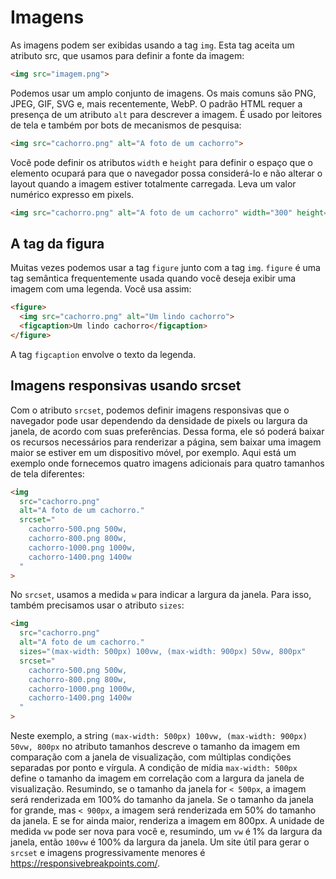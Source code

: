# Imagens

As imagens podem ser exibidas usando a tag `img`.
Esta tag aceita um atributo src, que usamos para definir a fonte da imagem:

```html
<img src="imagem.png">
```

Podemos usar um amplo conjunto de imagens. Os mais comuns são PNG, JPEG, GIF, SVG e, mais recentemente, WebP.
O padrão HTML requer a presença de um atributo `alt` para descrever a imagem. É usado por leitores de tela e também por bots de mecanismos de pesquisa:

```html
<img src="cachorro.png" alt="A foto de um cachorro">
```

Você pode definir os atributos `width` e `height` para definir o espaço que o elemento ocupará para que o navegador possa considerá-lo e não alterar o layout quando a imagem estiver totalmente carregada. Leva um valor numérico expresso em pixels.

```html
<img src="cachorro.png" alt="A foto de um cachorro" width="300" height="200">
```

## A tag da figura

Muitas vezes podemos usar a tag `figure` junto com a tag `img`.
`figure` é uma tag semântica frequentemente usada quando você deseja exibir uma imagem com uma legenda. Você usa assim:

```html
<figure>
  <img src="cachorro.png" alt="Um lindo cachorro">
  <figcaption>Um lindo cachorro</figcaption>
</figure>
```

A tag `figcaption` envolve o texto da legenda.

## Imagens responsivas usando srcset

Com o atributo `srcset`, podemos definir imagens responsivas que o navegador pode usar dependendo da densidade de pixels ou largura da janela, de acordo com suas preferências. Dessa forma, ele só poderá baixar os recursos necessários para renderizar a página, sem baixar uma imagem maior se estiver em um dispositivo móvel, por exemplo.
Aqui está um exemplo onde fornecemos quatro imagens adicionais para quatro tamanhos de tela diferentes:

```html
<img
  src="cachorro.png"
  alt="A foto de um cachorro."
  srcset="
    cachorro-500.png 500w,
    cachorro-800.png 800w,
    cachorro-1000.png 1000w,
    cachorro-1400.png 1400w
  "
>
```

No `srcset`, usamos a medida `w` para indicar a largura da janela. Para isso, também precisamos usar o atributo `sizes`:

```html
<img
  src="cachorro.png"
  alt="A foto de um cachorro."
  sizes="(max-width: 500px) 100vw, (max-width: 900px) 50vw, 800px"
  srcset="
    cachorro-500.png 500w,
    cachorro-800.png 800w,
    cachorro-1000.png 1000w,
    cachorro-1400.png 1400w
  "
>
```

Neste exemplo, a string `(max-width: 500px) 100vw, (max-width: 900px) 50vw, 800px` no atributo tamanhos descreve o tamanho da imagem em comparação com a janela de visualização, com múltiplas condições separadas por ponto e vírgula.
A condição de mídia `max-width: 500px` define o tamanho da imagem em correlação com a largura da janela de visualização. Resumindo, se o tamanho da janela for `< 500px`, a imagem será renderizada em 100% do tamanho da janela.
Se o tamanho da janela for grande, mas `< 900px`, a imagem será renderizada em 50% do tamanho da janela.
E se for ainda maior, renderiza a imagem em 800px.
A unidade de medida `vw` pode ser nova para você e, resumindo, um `vw` é 1% da largura da janela, então `100vw` é 100% da largura da janela.
Um site útil para gerar o `srcset` e imagens progressivamente menores é <https://responsivebreakpoints.com/>.
